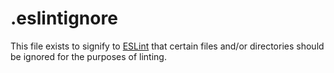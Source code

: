 # .eslintignore

This file exists to signify to [ESLint](https://eslint.org/) that certain files and/or directories should be ignored for the purposes of linting.

<docmeta name="displayName" value=".eslintignore">
